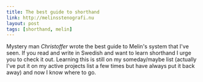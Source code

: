 ```yaml
---
title: The best guide to shorthand
link: http://melinsstenografi.nu
layout: post
tags: [shorthand, melin]
---
```


Mystery man *Christoffer* wrote the best guide to Melin's system that I've seen. If you read and write in Swedish and want to learn shorthand I urge you to check it out. Learning this is still on my someday/maybe list (actually I've put it on my active projects list a few times but have always put it back away) and now I know where to go.